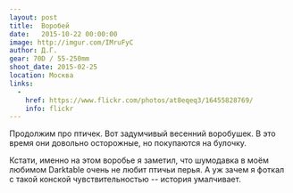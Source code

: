 ```yaml
---
layout: post
title:  Воробей
date:   2015-10-22 00:00:00
image: http://imgur.com/IMruFyC
author: Д.Г.
gear: 70D / 55-250mm
shoot_date: 2015-02-25
location: Москва
links:
  -
    href: https://www.flickr.com/photos/at8eqeq3/16455828769/
    info: flickr
---
```


Продолжим про птичек. Вот задумчивый весенний воробушек. В это время они довольно осторожные, но покупаются на булочку.

Кстати, именно на этом воробье я заметил, что шумодавка в моём любимом Darktable очень не любит птичьи перья. А уж зачем я фоткал с такой конской чувствительностью -- история умалчивает.
